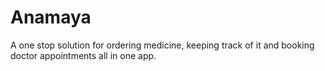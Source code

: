 # Anamaya
A one stop solution for ordering medicine, keeping track of it and booking doctor appointments all in one app.
